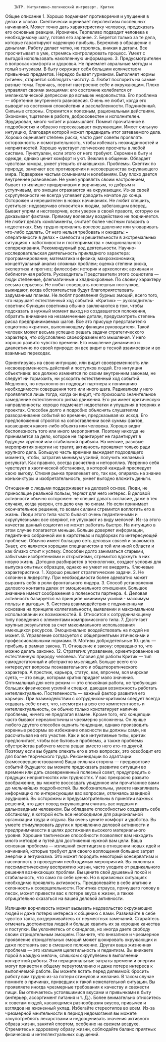         INTP. Интуитивно-логический интроверт. Критик
Общее описание
    1. Хорошо подмечает противоречия и упущения в делах и словах. Скептически оценивает перспективы поспешных начинаний. Может точно дать характеристику человеку, предсказать его основные реакции. Ироничен. Терпеливо подводит человека к необходимому шагу, готовя его заранее. 
    2. Берется только за те дела, которые гарантируют надежную прибыль. Бережлив в обращении с деньгами. Работу делает четко, не торопясь, вникая в детали. Все просчитывает в уме, стремясь контролировать процесс. Умеет с выгодой использовать накопленную информацию. 
    3. Предусмотрителен в вопросах комфорта и здоровья. Не приемлет авральные методы и голый энтузиазм. В быту окружает себя большим количеством привычных предметов. Нередко бывает гурманом. Выполняет нормы гигиены, старается соблюдать чистоту. 
    4. Любит поспорить на самые разные темы. Горячась, портит настроение себе и окружающим. Плохо управляет своими эмоциями: его состояние колеблется от меланхолической депрессии до вспышек недовольства. Его проблема — обретение внутреннего равновесия. Очень не любит, когда его выводят из состояния спокойствия и расслабленности.
Подчинённый. 
Сильные стороны.
Стремится к полезным, рациональным действиям. Экономен, тщателен в работе, добросовестен и исполнителен. Эрудирован, много читает и размышляет. Помнит прочитанное в подробностях и образно пересказывает окружающим. Имеет сильную интуицию, благодаря которой может предвидеть итог затеваемого дела. Хорошо оценивает степень риска, часто дает советы проявлять осторожность и осмотрительность, чтобы избежать неожиданностей и неприятностей. Хорошо чувствует логические просчеты в любой системе. Пунктуален, если этого от него требуют. Скромен в быту и одежде, однако ценит комфорт и уют. Вежлив в общении. Обладает чувством юмора, умеет утешить отчаявшихся. 
Проблемы. 
Скептик по природе, замечает все противоречия и несовершенства окружающего мира. Подвержен частым сомнениям и колебаниям. Ему плохо дается внутреннее равновесие. Не умея управлять своим настроением, бывает то излишне придирчивым и ворчливым, то добрым и уступчивым, его эмоции отражаются на окружающих. Из-за своей скрупулезности не всегда успевает доводить начатое до конца. Осторожен и нерешителен в новых начинаниях. Не любит спешить, суетиться; недоверчиво относится к людям, забегающим вперед. Бывает упрям и несговорчив, если уверен в своей правоте, которую он доказывает фактами. Прямому волевому воздействию не подчиняется. Не любит делать комплименты, считает более честным говорить о недостатках. Ему трудно проявлять волевое давление или уговаривать что-либо сделать. 
От него нельзя требовать и ожидать: 
    • оперативности в делах 
    • смелости и решительности в экстремальных ситуациях 
    • заботливости и гостеприимства 
    • эмоционального сопереживания. 
Рекомендуемый род деятельности. 
Научно-исследовательская деятельность прикладного характера: программирование; математика и физика; макроэкономика; концептуальный анализ сложных проблем; оценка степени риска, экспертиза и прогноз; философия: история и археология; архивная и библиотечная работа. 
Руководитель
Представители этого социотипа — люди степенные, флегматичные и хладнокровные. По своему характеру весьма серьезны. Не любят совершать поспешных поступков, выжидают, когда обстоятельства будут благоприятствовать задуманным планам. Не любят проявления бурных эмоций, всего того, что нарушает естественный ход событий. 
«Критик» — руководитель-советник 
Функции советника обычно заключаются в том, чтобы подсказать в нужный момент выход из создавшегося положения, обратить внимание на незамеченные детали, предусмотреть степень риска предпринимаемых шагов. Все это присуще представителю социотипа «критик», выполняющему функции руководителя. Такой человек может весьма успешно решать задачи стратегического характера, что обусловлено своеобразием его мышления. У него хорошо развито чувство времени. Его мышление динамично и диалектично по своей природе: он все видит в тесной взаимосвязи и во взаимных переходах. 

Ориентируясь на свою интуицию, или видит своевременность или несвоевременность действий и поступков людей. Его интуиция объективна: все должно изменятся по своим внутренним законам, не следует ни тормозить, ни ускорять естественный ход событий. Медленно, но неуклонно он подводит партнера к пониманию необходимости совершения того или иного шага. Радикализм у него проявляется лишь тогда, когда он видит, что произошло значительное замедление естественного ритма движения. 
Его ум имеет критическую направленность: хорошо подмечает недостатки и упущения в теориях и проектах. Способен долго и подробно объяснять слушателям разворачивание событий во времени, предсказывая их исход. Его предположения строятся на сопоставлении всей суммы фактов, касающихся какого-либо объекта или человека. Хорошо видит бесполезность того или иного мероприятия. Поэтому никогда не принимается за дело, которое не гарантирует не гарантирует в будущем крупной или стабильной прибыли. На мелкие, разовые мероприятия энергии не тратит, активность проявляет только ради крупного дела. Большую часть времени выжидает подходящего момента, чтобы, затратив минимум усилий, получить желаемый результат.
Как правило, всегда расчетлив и нетороплив. Уверенно себя чувствует в хаотической обстановке, в которой каждый преследует свою выгоду. Стихия рынка привлекает его, так как, опираясь на знание конъюнктуры и изобретательность, умеет выгодно вложить деньги.

Отношения с людьми поддерживает на деловой основе. Люди, не приносящие реальной пользы, теряют для него интерес. В деловой активности обычно осторожен: не спешит давать согласие, даже в тех случаях, когда уверен, сто дело ему по силам. Но если принимает окончательное решение, то всеми силами стремится воплотить его в жизнь. Люди этого типа часто бывают очень педантичными и скрупулезными: все сверяют, не упускают из виду мелочей. Из-за этого качества данный социотип не может работать быстро. На интуицию в этом случае полагается меньше. Больше доверяет информации, педантично собранной им в картотеках и подборках по интересующей проблеме. Обычно имеет большую сеть деловых связей и знакомств. Знает, кто является хорошим специалистом в той или иной области и как близко стоит к успеху. Способен долго заниматься старыми, забытыми изобретениями и открытиями, стремится вдохнуть в них новую жизнь. Дотошно разбирается в технологиях, создает условия для выпуска опытных образцов, однако не умеет их внедрять. 
Ключевые характеристики.
    1. Хорошо решает стратегические задачи. 
    2. Не склонен к лидерству. При необходимости более адекватно может выразить себя в роли фронтального лидера. 
    3. Способ установления делового контакта далек от эмоционального отношения. Большое значение имеют соображения о полезности партнера. 
    4. Деловая активность базируется на принципе «минимум усилий - максимум пользы и выгоды». 
    5. Система взаимодействия с подчиненными основана на принципе коллегиальности, выявлении и максимальном использовании их возможностей. 
    6. Относится к сотрудничающему типу поведения с элементами компромиссного типа. 
    7. Достигает крупных результатов за счет максимального использования имеющихся ресурсов. Эмоционально воздействовать на людей не может. 
    8. Управление согласуется с общепринятыми этическими и профессиональными нормами. 
    9. Мотивы добродетельные 
    10. цель — прибыль в рамках закона. 
    11. Отношение к закону: оправдано то, что можно делать законно. 
    12. Стратегия: управление, ориентированное на естественную природу человека.
Условия для работы
Критик — тип самодостаточный и абстрактно мыслящий. Больше всего его интересуют вопросы познавательного и общетеоретического характера. А престиж, карьера, статус, как, впрочем, вся мирская суета, — это вещи, которым критик придает мало значения. Оптимальный для него режим — это спокойная работа, не требующая больших физических усилий и спешки, дающая возможность работать интеллектуально. Постепенность — важный фактор развития его карьеры. При взаимодействии с сотрудником-критиком следует всегда отдавать себе отчет, что, несмотря на всю его компетентность и интеллектуальность, он обычно только констатирует наличие проблемы, ничего не предлагая взамен. Кроме того, его концепции часто бывают нереалистичны и чрезмерно усложнены. Он лучше любого другого способен оценить тенденции, однако производить коренные реформы во избежание опасности вы должны сами, не рассчитывая на его участие. Как и все интуитивные типы, критик предпочитает, чтобы все бытовые проблемы, а также проблемы обустройства рабочего места решал вместо него кто-то другой. Поэтому если вы будете опекать его в этих вопросах, это освободит его для более творческого труда. 
Рекомендации по адаптации (самосовершенствованию)
Ваша сильная сторона — предчувствие событий будущего: вы можете предсказать развитие ситуации во времени или дать своевременный полезный совет, предупредить о грядущих неприятностях или трудностях. У вас прекрасно развито воображение, вы можете воссоздать увиденное или прочитанное вами до мельчайших подробностей. Вы любознательны, умеете накапливать информацию по интересующим вас вопросам, отличаясь завидной эрудицией. Вы осторожны и предусмотрительны в принятии важных решений, что дает повод окружающим считать вас мудрым и дальновидным человеком. Вы обладаете способностью создавать себе обстановку, в которой есть все необходимое для рациональной организации труда и отдыха. Вы очень цените комфорт и удобства. 
Вы умеете стимулировать других к проявлению деловой активности и предприимчивости в целях достижения высокого материального уровня. Хорошие тактические способности позволяют вам находить много методов и путей для достижения нужной вам цели. 
Ваша основная проблема — излишний скептицизм в отношении новых идей и начинаний, которые требуют для своего воплощения больших затрат энергии и энтузиазма. Это может породить некоторый консерватизм и пассивность в проведении необходимых мероприятий. 
Вы склонны к пессимистическому восприятию жизни, часто уходите от радикального решения возникающих проблем. Вы цените свой душевный покой и стабильность, что само по себе ценно. Но в кризисных ситуациях необходимо проявлять активность. Преодолевайте в себе апатию и склонность к созерцательности. Политика страуса, прячущего голову в песок, может привести вас к потере вкуса к жизни, а также отрицательно сказаться на вашей деловой активности. 

Излишняя ворчливость может вызывать недовольство окружающих людей и даже потерю интереса к общению с вами. Развивайте в себе чувство такта, воздерживайтесь от неуместных замечаний. Старайтесь отмечать достоинства людей и больше хвалить их за хорошие качества и поступки. Вы уклоняетесь от скандалов, но иногда даете свободу своим отрицательным эмоциям. Помните, что внезапное и чрезмерное проявление отрицательных эмоций может шокировать окружающих и даже поставить вас в смешное положение. Другая ваша жизненная проблема — это излишняя щепетильность и педантизм. Вы вникаете порой в каждую мелочь, слишком скрупулезны в выполнении конкретной работы. Эти нерациональные затраты времени и энергии могут привести к общему переутомлению и даже потере интереса к выполняемой работе. Вы можете встать перед дилеммой: бросить работу вам трудно из-за потери стимулов и желания. В таком случае помните о причинах, приведших к такой нежелательной ситуации. 
Вы проявляете иногда чрезмерные требования к качеству и свежести пищи. Вы отличаетесь устоявшимися вкусами и привычками в быту (интерьер, ассортимент питания и т. Д.). Более внимательно относитесь к советам людей, касающимся разнообразия вкусов, привычек и взглядов на жизненный уклад. Избегайте стереотипов во всем. 
Из-за чрезмерной мнительности в период недомогания вы можете злоупотреблять лекарствами и недооценивать значения активного образа жизни, занятий спортом, особенно на свежем воздухе. Стремитесь к здоровому образу жизни, соблюдайте баланс приятных физических и интеллектуальных ощущений. 

